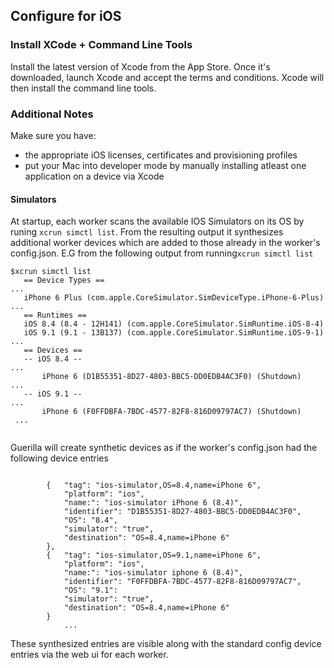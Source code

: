 ## Configure for iOS

### Install XCode + Command Line Tools

Install the latest version of Xcode from the App Store. Once it's downloaded, launch Xcode and accept the terms and conditions. Xcode will then install the command line tools.

### Additional Notes

Make sure you have:

- the appropriate iOS licenses, certificates and provisioning profiles
- put your Mac into developer mode by manually installing atleast one application on a device via Xcode


#### Simulators
At startup, each worker scans the available IOS Simulators on its OS by runing ```xcrun simctl list```. From the resulting output it 
synthesizes additional worker devices which are added to those already in the worker's config.json. E.G from the following output from running```xcrun simctl list``` 


```
$xcrun simctl list
   == Device Types ==
...
   iPhone 6 Plus (com.apple.CoreSimulator.SimDeviceType.iPhone-6-Plus)
...
   == Runtimes ==
   iOS 8.4 (8.4 - 12H141) (com.apple.CoreSimulator.SimRuntime.iOS-8-4)
   iOS 9.1 (9.1 - 13B137) (com.apple.CoreSimulator.SimRuntime.iOS-9-1)
...
   == Devices ==
   -- iOS 8.4 --
...
       iPhone 6 (D1B55351-8D27-4803-BBC5-DD0EDB4AC3F0) (Shutdown)
...
   -- iOS 9.1 --
...
       iPhone 6 (F0FFDBFA-7BDC-4577-82F8-816D09797AC7) (Shutdown)
 ...
 
```

Guerilla will create synthetic devices as if the worker's config.json had the following device entries

```

		{   "tag": "ios-simulator,OS=8.4,name=iPhone 6",
		    "platform": "ios",
		    "name:": "ios-simulator iPhone 6 (8.4)",
		    "identifier": "D1B55351-8D27-4803-BBC5-DD0EDB4AC3F0",
		    "OS": "8.4",
		    "simulator": "true",
		    "destination": "OS=8.4,name=iPhone 6"
		},
		{   "tag": "ios-simulator,OS=9.1,name=iPhone 6",
		    "platform": "ios",
		    "name:": "ios-simulator iphone 6 (8.4)",
		    "identifier": "F0FFDBFA-7BDC-4577-82F8-816D09797AC7",
		    "OS": "9.1":
		    "simulator": "true",
		    "destination": "OS=8.4,name=iPhone 6"
		}	
			...
```

These synthesized entries are visible along with the standard config device entries via the web ui for each worker.